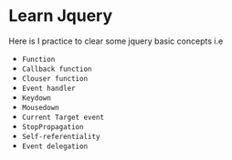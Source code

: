 # Learn Jquery
Here is I practice to clear some jquery basic concepts i.e 
* ``Function``
* ``Callback function``
* ``Clouser function``
* ``Event handler``
* ``Keydown``
* ``Mousedown``
* ``Current Target event``
* ``StopPropagation``
* ``Self-referentiality``
* ``Event delegation``
